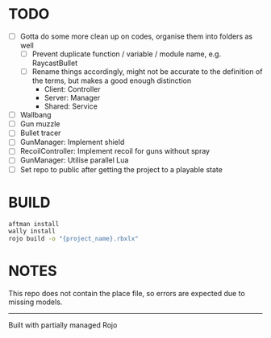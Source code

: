 # TODO

- [ ] Gotta do some more clean up on codes, organise them into folders as well
    - [ ] Prevent duplicate function / variable / module name, e.g. RaycastBullet
    - [ ] Rename things accordingly, might not be accurate to the definition of the terms, but makes a good enough distinction
        - Client: Controller
        - Server: Manager
        - Shared: Service
- [ ] Wallbang
- [ ] Gun muzzle
- [ ] Bullet tracer
- [ ] GunManager: Implement shield
- [ ] RecoilController: Implement recoil for guns without spray
- [ ] GunManager: Utilise parallel Lua
- [ ] Set repo to public after getting the project to a playable state

# BUILD

```bash
aftman install
wally install
rojo build -o "{project_name}.rbxlx"
```

# NOTES
This repo does not contain the place file, so errors are expected due to missing models.

---

Built with partially managed Rojo

